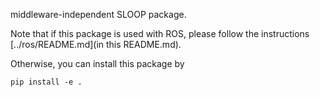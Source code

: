 middleware-independent SLOOP package.


Note that if this package is used with ROS,
please follow the instructions [../ros/README.md](in this README.md).

Otherwise, you can install this package by
```
pip install -e .
```
